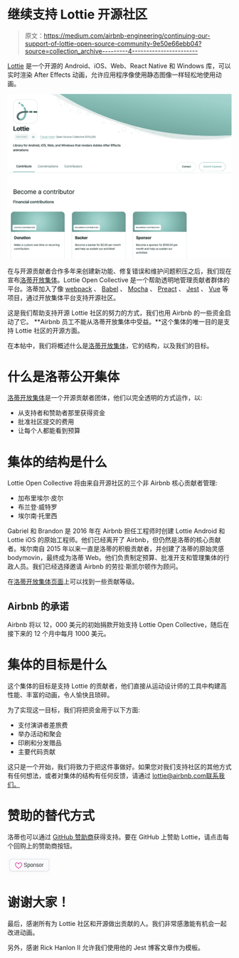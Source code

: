 # 继续支持 Lottie 开源社区

> 原文：<https://medium.com/airbnb-engineering/continuing-our-support-of-lottie-open-source-community-9e50e66ebb04?source=collection_archive---------4----------------------->

[Lottie](https://airbnb.io/lottie) 是一个开源的 Android、iOS、Web、React Native 和 Windows 库，可以实时渲染 After Effects 动画，允许应用程序像使用静态图像一样轻松地使用动画。

![](img/a3b39c5c4aa9120a7efd1f82ebed2656.png)

在与开源贡献者合作多年来创建新功能、修复错误和维护问题积压之后，我们现在宣布[洛蒂开放集体](https://opencollective.com/lottie)。Lottie Open Collective 是一个帮助透明地管理贡献者群体的平台。洛蒂加入了像 [webpack](https://opencollective.com/webpack) 、 [Babel](https://opencollective.com/babel) 、 [Mocha](https://opencollective.com/mochajs) 、 [Preact](https://opencollective.com/preact) 、 [Jest](https://opencollective.com/jest) 、 [Vue](https://opencollective.com/vuejs) 等项目，通过开放集体平台支持开源社区。

这是我们帮助支持开源 Lottie 社区的努力的方式，我们也用 Airbnb 的一些资金启动了它。 **Airbnb 员工不能从洛蒂开放集体中受益。**这个集体的唯一目的是支持 Lottie 社区的开源方面。

在本帖中，我们将概述什么是[洛蒂开放集体](https://opencollective.com/lottie)，它的结构，以及我们的目标。

# 什么是洛蒂公开集体

[洛蒂开放集体](https://opencollective.com/lottie)是一个开源贡献者团体，他们以完全透明的方式运作，以:

*   从支持者和赞助者那里获得资金
*   批准社区提交的费用
*   让每个人都能看到预算

# 集体的结构是什么

Lottie Open Collective 将由来自开源社区的三个非 Airbnb 核心贡献者管理:

*   加布里埃尔·皮尔
*   布兰登·威特罗
*   埃尔南·托里西

Gabriel 和 Brandon 是 2016 年在 Airbnb 担任工程师时创建 Lottie Android 和 Lottie iOS 的原始工程师。他们已经离开了 Airbnb，但仍然是洛蒂的核心贡献者。埃尔南自 2015 年以来一直是洛蒂的积极贡献者，并创建了洛蒂的原始灵感 bodymovin，最终成为洛蒂 Web。他们负责制定预算、批准开支和管理集体的行政人员。我们已经选择邀请 Airbnb 的劳拉·斯凯尔顿作为顾问。

在[洛蒂开放集体页面](https://opencollective.com/lottie)上可以找到一些贡献等级。

## Airbnb 的承诺

Airbnb 将以 12，000 美元的初始捐款开始支持 Lottie Open Collective，随后在接下来的 12 个月中每月 1000 美元。

# 集体的目标是什么

这个集体的目标是支持 Lottie 的贡献者，他们直接从运动设计师的工具中构建高性能、丰富的动画，令人愉快且琐碎。

为了实现这一目标，我们将把资金用于以下方面:

*   支付演讲者差旅费
*   举办活动和聚会
*   印刷和分发赠品
*   主要代码贡献

这只是一个开始，我们将致力于把这件事做好。如果您对我们支持社区的其他方式有任何想法，或者对集体的结构有任何反馈，请通过 lottie@airbnb.com[联系我们。](mailto:lottie@airbnb.com)

# 赞助的替代方式

洛蒂也可以通过 [GitHub 赞助商](https://github.com/sponsors)获得支持。要在 GitHub 上赞助 Lottie，请点击每个回购上的赞助商按钮。

![](img/76883a20dcbe59be24c177a051d4620b.png)

# 谢谢大家！

最后，感谢所有为 Lottie 社区和开源做出贡献的人。我们非常感激能有机会一起改进动画。

另外，感谢 Rick Hanlon II 允许我们使用他的 Jest 博客文章作为模板。